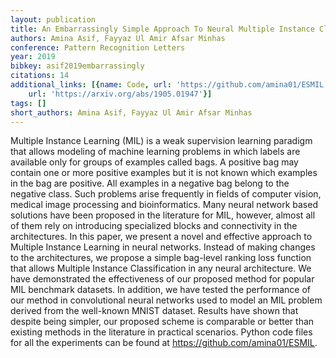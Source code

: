 ```yaml
---
layout: publication
title: An Embarrassingly Simple Approach To Neural Multiple Instance Classification
authors: Amina Asif, Fayyaz Ul Amir Afsar Minhas
conference: Pattern Recognition Letters
year: 2019
bibkey: asif2019embarrassingly
citations: 14
additional_links: [{name: Code, url: 'https://github.com/amina01/ESMIL'}, {name: Paper,
    url: 'https://arxiv.org/abs/1905.01947'}]
tags: []
short_authors: Amina Asif, Fayyaz Ul Amir Afsar Minhas
---
```

Multiple Instance Learning (MIL) is a weak supervision learning paradigm that
allows modeling of machine learning problems in which labels are available only
for groups of examples called bags. A positive bag may contain one or more
positive examples but it is not known which examples in the bag are positive.
All examples in a negative bag belong to the negative class. Such problems
arise frequently in fields of computer vision, medical image processing and
bioinformatics. Many neural network based solutions have been proposed in the
literature for MIL, however, almost all of them rely on introducing specialized
blocks and connectivity in the architectures. In this paper, we present a novel
and effective approach to Multiple Instance Learning in neural networks.
Instead of making changes to the architectures, we propose a simple bag-level
ranking loss function that allows Multiple Instance Classification in any
neural architecture. We have demonstrated the effectiveness of our proposed
method for popular MIL benchmark datasets. In addition, we have tested the
performance of our method in convolutional neural networks used to model an MIL
problem derived from the well-known MNIST dataset. Results have shown that
despite being simpler, our proposed scheme is comparable or better than
existing methods in the literature in practical scenarios. Python code files
for all the experiments can be found at https://github.com/amina01/ESMIL.